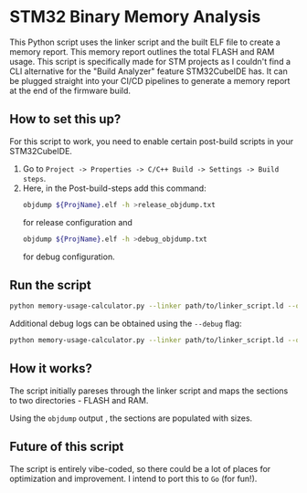 # STM32 Binary Memory Analysis

This Python script uses the linker script and the built ELF file to create a memory report. This memory report outlines the total FLASH and RAM usage. This script is specifically made for STM projects as I couldn't find a CLI alternative for the "Build Analyzer" feature STM32CubeIDE has. It can be plugged straight into your CI/CD pipelines to generate a memory report at the end of the firmware build.

## How to set this up?

For this script to work, you need to enable certain post-build scripts in your STM32CubeIDE.

1. Go to `Project -> Properties -> C/C++ Build -> Settings -> Build steps`.
2. Here, in the Post-build-steps add this command:
    ```sh
    objdump ${ProjName}.elf -h >release_objdump.txt
    ```
    for release configuration and
    ```sh
    objdump ${ProjName}.elf -h >debug_objdump.txt
    ```
    for debug configuration.

## Run the script

```sh
python memory-usage-calculator.py --linker path/to/linker_script.ld --objdump path/to/objdump_output.txt
```

Additional debug logs can be obtained using the `--debug` flag:

```sh
python memory-usage-calculator.py --linker path/to/linker_script.ld --objdump path/to/objdump_output.txt --debug
```
## How it works?
The script initially pareses through the linker script and maps the sections to two directories - FLASH and RAM.

Using the `objdump` output , the sections are populated with sizes. 

## Future of this script

The script is entirely vibe-coded, so there could be a lot of places for optimization and improvement. I intend to port this to `Go` (for fun!).

